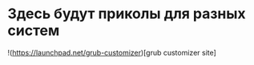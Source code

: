 # Здесь будут приколы для разных систем

!(https://launchpad.net/grub-customizer)[grub customizer site]
